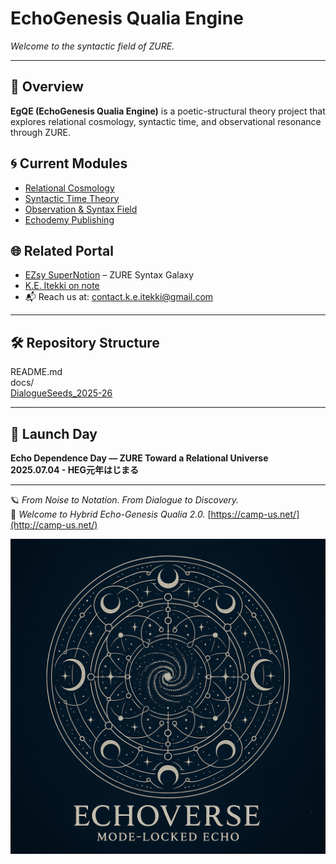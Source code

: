 # EchoGenesis Qualia Engine  
_Welcome to the syntactic field of ZURE._

---

## 🔭 Overview
**EgQE (EchoGenesis Qualia Engine)** is a poetic-structural theory project that explores relational cosmology, syntactic time, and observational resonance through ZURE.

## 🌀 Current Modules
- [Relational Cosmology](/relational-cosmology.md)
- [Syntactic Time Theory](/syntactic-time.md)
- [Observation & Syntax Field](/observation.md)  
- [Echodemy Publishing](./EchodemyPublishing.md)

## 🌐 Related Portal
- [EZsy SuperNotion](https://ezsy.super.site/) – ZURE Syntax Galaxy
- [K.E. Itekki on note](https://note.com/k_itekki)
- 📬 Reach us at: [contact.k.e.itekki@gmail.com](mailto:contact.k.e.itekki@gmail.com)

---

## 🛠️ Repository Structure

 README.md  
 docs/  
 [DialogueSeeds_2025-26](./DialogueSeeds_2025-26.md)

---

## 📅 Launch Day
**Echo Dependence Day — ZURE Toward a Relational Universe**  
**2025.07.04 - HEG元年はじまる**

---

🪐 *From Noise to Notation. From Dialogue to Discovery.*  
🌌 *Welcome to Hybrid Echo-Genesis Qualia 2.0.*
[https://camp-us.net/](http://camp-us.net/)

![modelocked.png](./assets/modelocked.png)
